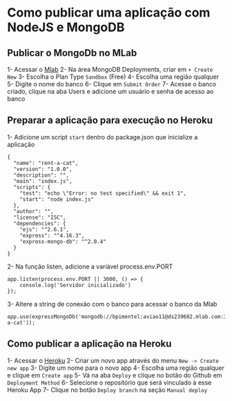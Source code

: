 # Como publicar uma aplicação com NodeJS e MongoDB

## Publicar o MongoDb no MLab

1- Acessar o [Mlab](http://mlab.com/)
2- Na área MongoDB Deployments, criar em `+ Create New`
3- Escolha o Plan Type `Sandbox` (Free)
4- Escolha uma região qualquer
5- Digite o nome do banco
6- Clique em `Submit Order`
7- Acesse o banco criado, clique na aba Users e adicione um usuário e senha de acesso ao banco

## Preparar a aplicação para execução no Heroku
1- Adicione um script `start` dentro do package.json que inicialize a aplicação

```
{
  "name": "rent-a-cat",
  "version": "1.0.0",
  "description": "",
  "main": "index.js",
  "scripts": {
    "test": "echo \"Error: no test specified\" && exit 1",
    "start": "node index.js"
  },
  "author": "",
  "license": "ISC",
  "dependencies": {
    "ejs": "^2.6.1",
    "express": "^4.16.3",
    "express-mongo-db": "^2.0.4"
  }
}
```

2- Na função listen, adicione a variável process.env.PORT
```
app.listen(process.env.PORT || 3000, () => {
    console.log('Servidor inicializado')
});
```

3- Altere a string de conexão com o banco para acessar o banco da Mlab
```
app.use(expressMongoDb('mongodb://bpimentel:aviao11@ds239682.mlab.com:39682/rent-a-cat'));
```

## Como publicar a aplicação na Heroku
1- Acessar o [Heroku](http://heroku.com/)
2- Criar um novo app através do menu `New -> Create new app`
3- Digite um nome para o novo app
4- Escolha uma região qualquer e clique em `Create app`
5- Vá na aba `Deploy` e clique no botão do Github em `Deployment Method`
6- Selecione o repositório que será vinculado à esse Heroku App
7- Clique no botão `Deploy branch` na seção `Manual deploy`
